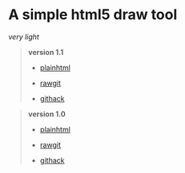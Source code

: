 A simple html5 draw tool
=========================
*very light*

> **version 1.1**  
> 
> * [plainhtml](https://raw.githubusercontent.com/maple3142/Draw.html/master/version/1.1/draw.html)
> 
> * [rawgit](https://cdn.rawgit.com/maple3142/Draw.html/master/version/1.1/draw.html)
> 
> * [githack](https://rawcdn.githack.com/maple3142/Draw.html/master/version/1.1/draw.html)

> **version 1.0**
> 
> * [plainhtml](https://raw.githubusercontent.com/maple3142/Draw.html/master/draw.html)
> 
> * [rawgit](https://cdn.rawgit.com/maple3142/Draw.html/master/draw.html)
> 
> * [githack](https://rawcdn.githack.com/maple3142/Draw.html/master/draw.html)